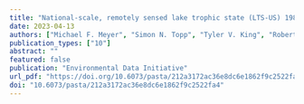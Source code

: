 ```yaml
---
title: "National-scale, remotely sensed lake trophic state (LTS-US) 1984-2020"
date: 2023-04-13
authors: ["Michael F. Meyer", "Simon N. Topp", "Tyler V. King", "Robert Ladwig", "Rachel M. Pilla", "Hillary A. Dugan", "Jack R. Eggleston", "Stephanie E. Hampton", "Dina M. Leech", "Isabella A. Oleksy", "Jesse C Ross", "Matthew R.V. Ross", "R. Iestyn Woolway", "Xiao Yang", "Matthew R. Brousil", "Kate C. Fickas", "Julie C. Padowski", "Amina I. Pollard", "Jianning Ren", "Jacob A. Zwart"] 
publication_types: ["10"]
abstract: ""
featured: false
publication: "Environmental Data Initiative"
url_pdf: "https://doi.org/10.6073/pasta/212a3172ac36e8dc6e1862f9c2522fa4"
doi: "10.6073/pasta/212a3172ac36e8dc6e1862f9c2522fa4"
---
```


